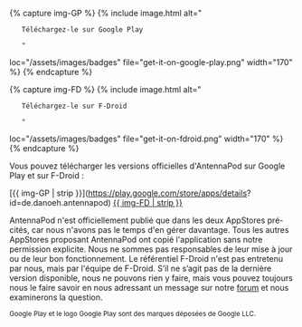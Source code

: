 {% capture img-GP %} {% include image.html alt="

       Téléchargez-le sur Google Play

       "

loc="/assets/images/badges" file="get-it-on-google-play.png" width="170" %} {%
endcapture %}

{% capture img-FD %} {% include image.html alt="

       Téléchargez-le sur F-Droid

       "

loc="/assets/images/badges" file="get-it-on-fdroid.png" width="170" %} {%
endcapture %}

Vous pouvez télécharger les versions officielles d'AntennaPod sur Google Play et
sur F-Droid :

[{{ img-GP | strip }}](https://play.google.com/store/apps/details?
id=de.danoeh.antennapod) [{{ img-FD |
strip }}](https://f-droid.org/packages/de.danoeh.antennapod/)

AntennaPod n'est officiellement publié que dans les deux AppStores pré-cités, car
nous n'avons pas le temps d'en gérer davantage. Tous les autres AppStores
proposant AntennaPod ont copié l'application sans notre permission explicite.
Nous ne sommes pas responsables de leur mise à jour ou de leur bon
fonctionnement. Le référentiel F-Droid n'est pas entretenu par nous, mais par
l'équipe de F-Droid. S’il ne s’agit pas de la dernière version disponible, nous
ne pouvons rien y faire, mais vous pouvez toujours nous le faire savoir en nous
adressant un message sur notre [forum](https://forum.antennapod.org/) et nous
examinerons la question.

<small>Google Play et le logo Google Play sont des marques déposées de Google
LLC.</small>
